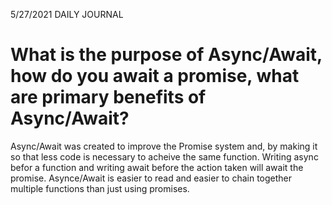 5/27/2021 DAILY JOURNAL

# What is the purpose of Async/Await, how do you await a promise, what are primary benefits of Async/Await?

Async/Await was created to improve the Promise system and, by making it so that less code is necessary to acheive the same function. Writing async befor a function and writing await before the action taken will await the promise. Asynce/Await is easier to read and easier to chain together multiple functions than just using promises.